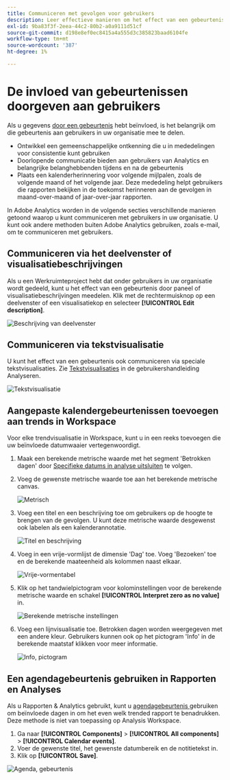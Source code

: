 ```yaml
---
title: Communiceren met gevolgen voor gebruikers
description: Leer effectieve manieren om het effect van een gebeurtenis in uw organisatie te communiceren.
exl-id: 9ba83f3f-2eea-44c2-80b2-a0a9111d51cf
source-git-commit: d198e8ef0ec8415a4a555d3c385823baad6104fe
workflow-type: tm+mt
source-wordcount: '387'
ht-degree: 1%

---
```


# De invloed van gebeurtenissen doorgeven aan gebruikers

Als u gegevens [door een gebeurtenis](overview.md) hebt beïnvloed, is het belangrijk om die gebeurtenis aan gebruikers in uw organisatie mee te delen.

* Ontwikkel een gemeenschappelijke ontkenning die u in mededelingen voor consistentie kunt gebruiken
* Doorlopende communicatie bieden aan gebruikers van Analytics en belangrijke belanghebbenden tijdens en na de gebeurtenis
* Plaats een kalenderherinnering voor volgende mijlpalen, zoals de volgende maand of het volgende jaar. Deze mededeling helpt gebruikers die rapporten bekijken in de toekomst herinneren aan de gevolgen in maand-over-maand of jaar-over-jaar rapporten.

In Adobe Analytics worden in de volgende secties verschillende manieren getoond waarop u kunt communiceren met gebruikers in uw organisatie. U kunt ook andere methoden buiten Adobe Analytics gebruiken, zoals e-mail, om te communiceren met gebruikers.

## Communiceren via het deelvenster of visualisatiebeschrijvingen

Als u een Werkruimteproject hebt dat onder gebruikers in uw organisatie wordt gedeeld, kunt u het effect van een gebeurtenis door paneel of visualisatiebeschrijvingen meedelen. Klik met de rechtermuisknop op een deelvenster of een visualisatiekop en selecteer **[!UICONTROL Edit description]**.

![Beschrijving van deelvenster](assets/panel_description.png)

## Communiceren via tekstvisualisatie

U kunt het effect van een gebeurtenis ook communiceren via speciale tekstvisualisaties. Zie [Tekstvisualisaties](/help/analyze/analysis-workspace/visualizations/text.md) in de gebruikershandleiding Analyseren.

![Tekstvisualisatie](assets/text_visualization.png)

## Aangepaste kalendergebeurtenissen toevoegen aan trends in Workspace

Voor elke trendvisualisatie in Workspace, kunt u in een reeks toevoegen die uw beïnvloede datumwaaier vertegenwoordigt.

1. Maak een berekende metrische waarde met het segment &#39;Betrokken dagen&#39; door [Specifieke datums in analyse uitsluiten](segments.md) te volgen.
1. Voeg de gewenste metrische waarde toe aan het berekende metrische canvas.

   ![Metrisch](assets/calcmetric_event.png)

1. Voeg een titel en een beschrijving toe om gebruikers op de hoogte te brengen van de gevolgen. U kunt deze metrische waarde desgewenst ook labelen als een kalenderannotatie.

   ![Titel en beschrijving](assets/calcmetric_title_description.png)

1. Voeg in een vrije-vormlijst de dimensie &#39;Dag&#39; toe. Voeg &#39;Bezoeken&#39; toe en de berekende maateenheid als kolommen naast elkaar.

   ![Vrije-vormentabel](assets/calcmetric_freeform.png)

1. Klik op het tandwielpictogram voor kolominstellingen voor de berekende metrische waarde en schakel **[!UICONTROL Interpret zero as no value]** in.

   ![Berekende metrische instellingen](assets/calcmetric_zero_no_value.png)

1. Voeg een lijnvisualisatie toe. Betrokken dagen worden weergegeven met een andere kleur. Gebruikers kunnen ook op het pictogram &#39;Info&#39; in de berekende maatstaf klikken voor meer informatie.

   ![Info, pictogram](assets/calcmetric_infoicon.png)

## Een agendagebeurtenis gebruiken in Rapporten en Analyses

Als u Rapporten &amp; Analytics gebruikt, kunt u [agendagebeurtenis ](/help/components/t-calendar-event.md) gebruiken om beïnvloede dagen in om het even welk trended rapport te benadrukken. Deze methode is niet van toepassing op Analysis Workspace.

1. Ga naar **[!UICONTROL Components]** > **[!UICONTROL All components]** > **[!UICONTROL Calendar events]**.
2. Voer de gewenste titel, het gewenste datumbereik en de notitietekst in.
3. Klik op **[!UICONTROL Save]**.

![Agenda, gebeurtenis](assets/exclude_calendar_event.png)
